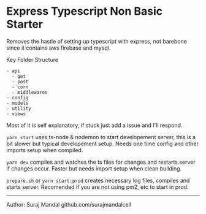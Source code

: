 # Express Typescript Non Basic Starter

Removes the hastle of setting up typescript with express, not barebone since it contains aws firebase and mysql.

Key Folder Structure

```
- api
  - get
  - post
  - corn
  - middlewares
- config
- models
- utility
- views
```

Most of it is self explanatory, if stuck just add a issue and I'll respond.

`yarn start` uses ts-node & nodemon to start developement server, this is a bit slower but typical developement setup. Needs one time config and other imports setup when compiled.

`yarn dev` compiles and watches the ts files for changes and restarts server if changes occur. Faster but needs import setup when clean building.

`prepare.sh` or `yarn start:prod` creates necessary log files, compiles and starts server. Recomended if you are not using pm2, etc to start in prod.

---

Author: Suraj Mandal
github.com/surajmandalcell
